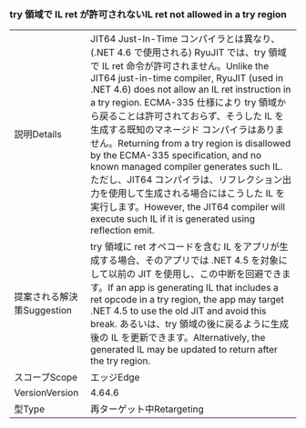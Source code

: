 ### <a name="il-ret-not-allowed-in-a-try-region"></a><span data-ttu-id="96555-101">try 領域で IL ret が許可されない</span><span class="sxs-lookup"><span data-stu-id="96555-101">IL ret not allowed in a try region</span></span>

|   |   |
|---|---|
|<span data-ttu-id="96555-102">説明</span><span class="sxs-lookup"><span data-stu-id="96555-102">Details</span></span>|<span data-ttu-id="96555-103">JIT64 Just-In-Time コンパイラとは異なり、(.NET 4.6 で使用される) RyuJIT では、try 領域で IL ret 命令が許可されません。</span><span class="sxs-lookup"><span data-stu-id="96555-103">Unlike the JIT64 just-in-time compiler, RyuJIT (used in .NET 4.6) does not allow an IL ret instruction in a try region.</span></span> <span data-ttu-id="96555-104">ECMA-335 仕様により try 領域から戻ることは許可されておらず、そうした IL を生成する既知のマネージド コンパイラはありません。</span><span class="sxs-lookup"><span data-stu-id="96555-104">Returning from a try region is disallowed by the ECMA-335 specification, and no known managed compiler generates such IL.</span></span> <span data-ttu-id="96555-105">ただし、JIT64 コンパイラは、リフレクション出力を使用して生成される場合にはこうした IL を実行します。</span><span class="sxs-lookup"><span data-stu-id="96555-105">However, the JIT64 compiler will execute such IL if it is generated using reflection emit.</span></span>|
|<span data-ttu-id="96555-106">提案される解決策</span><span class="sxs-lookup"><span data-stu-id="96555-106">Suggestion</span></span>|<span data-ttu-id="96555-107">try 領域に ret オペコードを含む IL をアプリが生成する場合、そのアプリでは .NET 4.5 を対象にして以前の JIT を使用し、この中断を回避できます。</span><span class="sxs-lookup"><span data-stu-id="96555-107">If an app is generating IL that includes a ret opcode in a try region, the app may target .NET 4.5 to use the old JIT and avoid this break.</span></span> <span data-ttu-id="96555-108">あるいは、try 領域の後に戻るように生成後の IL を更新できます。</span><span class="sxs-lookup"><span data-stu-id="96555-108">Alternatively, the generated IL may be updated to return after the try region.</span></span>|
|<span data-ttu-id="96555-109">スコープ</span><span class="sxs-lookup"><span data-stu-id="96555-109">Scope</span></span>|<span data-ttu-id="96555-110">エッジ</span><span class="sxs-lookup"><span data-stu-id="96555-110">Edge</span></span>|
|<span data-ttu-id="96555-111">Version</span><span class="sxs-lookup"><span data-stu-id="96555-111">Version</span></span>|<span data-ttu-id="96555-112">4.6</span><span class="sxs-lookup"><span data-stu-id="96555-112">4.6</span></span>|
|<span data-ttu-id="96555-113">型</span><span class="sxs-lookup"><span data-stu-id="96555-113">Type</span></span>|<span data-ttu-id="96555-114">再ターゲット中</span><span class="sxs-lookup"><span data-stu-id="96555-114">Retargeting</span></span>|

